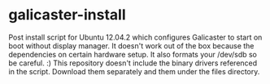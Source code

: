 galicaster-install
==================

Post install script for Ubuntu 12.04.2 which configures Galicaster to start on boot without display manager.
It doesn't work out of the box because the dependencies on certain hardware setup. It also formats your /dev/sdb so be careful. :)
This repository doesn't include the binary drivers referenced in the script. Download them separately and them under the files directory.
